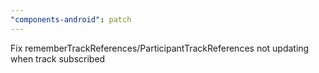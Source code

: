 ```yaml
---
"components-android": patch
---
```


Fix rememberTrackReferences/ParticipantTrackReferences not updating when track subscribed

